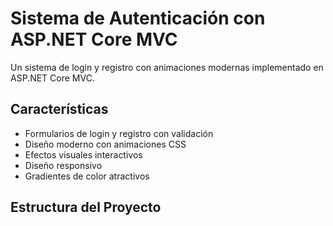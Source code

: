 # Sistema de Autenticación con ASP.NET Core MVC

Un sistema de login y registro con animaciones modernas implementado en ASP.NET Core MVC.

## Características

- Formularios de login y registro con validación
- Diseño moderno con animaciones CSS
- Efectos visuales interactivos
- Diseño responsivo
- Gradientes de color atractivos

## Estructura del Proyecto
